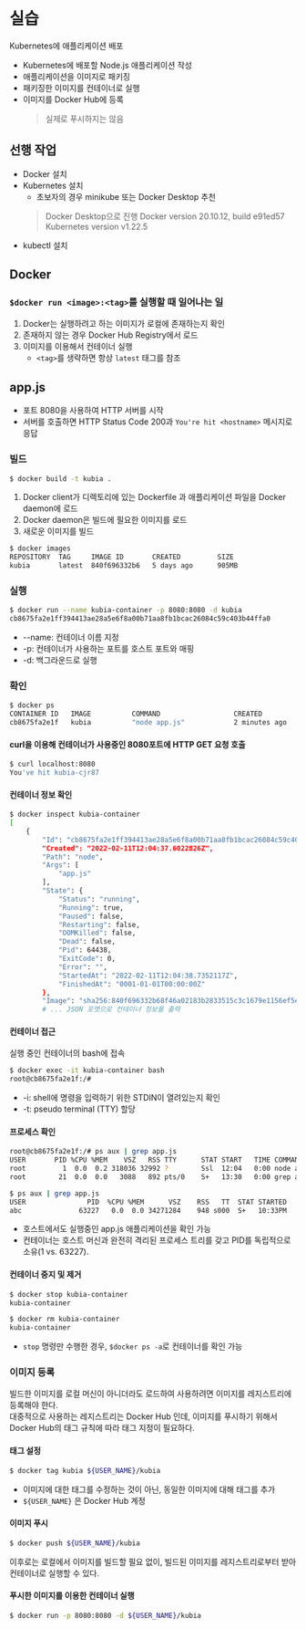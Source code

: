# 실습

Kubernetes에 애플리케이션 배포

* Kubernetes에 배포할 Node.js 애플리케이션 작성
* 애플리케이션을 이미지로 패키징
* 패키징한 이미지를 컨테이너로 실행
* 이미지를 Docker Hub에 등록
  > 실제로 푸시하지는 않음

## 선행 작업

* Docker 설치
* Kubernetes 설치
  * 초보자의 경우 minikube 또는 Docker Desktop 추천
  > Docker Desktop으로 진행
  Docker version 20.10.12, build e91ed57
  Kubernetes version v1.22.5
* kubectl 설치

## Docker

### `$docker run <image>:<tag>`를 실행할 때 일어나는 일

1. Docker는 실행하려고 하는 이미지가 로컬에 존재하는지 확인
2. 존재하지 않는 경우 Docker Hub Registry에서 로드
3. 이미지를 이용해서 컨테이너 실행
     * `<tag>`를 생략하면 항상 `latest` 태그를 참조

## app.js

* 포트 8080을 사용하여 HTTP 서버를 시작
* 서버를 호출하면 HTTP Status Code 200과 `You're hit <hostname>` 메시지로 응답

### 빌드

```bash
$ docker build -t kubia .
```

1. Docker client가 디렉토리에 있는 Dockerfile 과 애플리케이션 파일을 Docker daemon에 로드
2. Docker daemon은 빌드에 필요한 이미지를 로드
3. 새로운 이미지를 빌드

```bash
$ docker images
REPOSITORY  TAG     IMAGE ID       CREATED         SIZE
kubia       latest  840f696332b6   5 days ago      905MB
```

### 실행

```bash
$ docker run --name kubia-container -p 8080:8080 -d kubia
cb8675fa2e1ff394413ae28a5e6f8a00b71aa8fb1bcac26084c59c403b44ffa0
```

* --name: 컨테이너 이름 지정
* -p: 컨테이너가 사용하는 포트를 호스트 포트와 매핑
* -d: 백그라운드로 실행

### 확인

```bash
$ docker ps
CONTAINER ID   IMAGE          COMMAND                  CREATED         STATUS         PORTS                    NAMES
cb8675fa2e1f   kubia          "node app.js"            2 minutes ago   Up 2 minutes   0.0.0.0:8080->8080/tcp   kubia-container
```

#### curl을 이용해 컨테이너가 사용중인 8080포트에 HTTP GET 요청 호출

```bash
$ curl localhost:8080
You've hit kubia-cjr87
```

#### 컨테이너 정보 확인

```bash
$ docker inspect kubia-container
[
    {
        "Id": "cb8675fa2e1ff394413ae28a5e6f8a00b71aa8fb1bcac26084c59c403b44ffa0",
        "Created": "2022-02-11T12:04:37.6022826Z",
        "Path": "node",
        "Args": [
            "app.js"
        ],
        "State": {
            "Status": "running",
            "Running": true,
            "Paused": false,
            "Restarting": false,
            "OOMKilled": false,
            "Dead": false,
            "Pid": 64438,
            "ExitCode": 0,
            "Error": "",
            "StartedAt": "2022-02-11T12:04:38.7352117Z",
            "FinishedAt": "0001-01-01T00:00:00Z"
        },
        "Image": "sha256:840f696332b68f46a02183b2833515c3c1679e1156ef5ef547b0cc3d492a89c3",
        # ... JSON 포맷으로 컨테이너 정보를 출력
```

#### 컨테이너 접근

실행 중인 컨테이너의 bash에 접속

```bash
$ docker exec -it kubia-container bash
root@cb8675fa2e1f:/#
```

* -i: shell에 명령을 입력하기 위한 STDIN이 열려있는지 확인
* -t: pseudo terminal (TTY) 할당

#### 프로세스 확인

```bash
root@cb8675fa2e1f:/# ps aux | grep app.js
USER       PID %CPU %MEM    VSZ   RSS TTY      STAT START   TIME COMMAND
root         1  0.0  0.2 318036 32992 ?        Ssl  12:04   0:00 node app.js
root        21  0.0  0.0   3088   892 pts/0    S+   13:30   0:00 grep app.js

$ ps aux | grep app.js
USER               PID  %CPU %MEM      VSZ    RSS   TT  STAT STARTED      TIME COMMAND
abc              63227   0.0  0.0 34271284    948 s000  S+   10:33PM   0:00.01 grep app.js
```

* 호스트에서도 실행중인 app.js 애플리케이션을 확인 가능
* 컨테이너는 호스트 머신과 완전히 격리된 프로세스 트리를 갖고 PID를 독립적으로 소유(1 vs. 63227). 

#### 컨테이너 중지 및 제거

```bash
$ docker stop kubia-container
kubia-container

$ docker rm kubia-container
kubia-container
```

* `stop` 명령만 수행한 경우, `$docker ps -a`로 컨테이너를 확인 가능

### 이미지 등록

빌드한 이미지를 로컬 머신이 아니더라도 로드하여 사용하려면 이미지를 레지스트리에 등록해야 한다.  
대중적으로 사용하는 레지스트리는 Docker Hub 인데, 이미지를 푸시하기 위해서 Docker Hub의 태그 규칙에 따라 태그 지정이 필요하다.

#### 태그 설정

```bash
$ docker tag kubia ${USER_NAME}/kubia
```

* 이미지에 대한 태그를 수정하는 것이 아닌, 동일한 이미지에 대해 태그를 추가
* `${USER_NAME}` 은 Docker Hub 계정

#### 이미지 푸시

```bash
$ docker push ${USER_NAME}/kubia
```

이후로는 로컬에서 이미지를 빌드할 필요 없이, 빌드된 이미지를 레지스트리로부터 받아 컨테이너로 실행할 수 있다.

#### 푸시한 이미지를 이용한 컨테이너 실행

```bash
$ docker run -p 8080:8080 -d ${USER_NAME}/kubia
```
